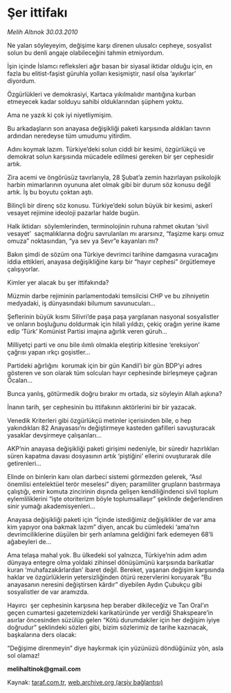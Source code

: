 # Şer ittifakı

*Melih Altınok 30.03.2010*

<div class="yazi"><p>Ne yalan söyleyeyim, değişime karşı direnen ulusalcı cepheye, sosyalist solun bu denli angaje olabileceğini tahmin etmiyordum.</p>
<p>İşin içinde İslamcı refleksleri ağır basan bir siyasal iktidar olduğu için, en fazla bu elitist-faşist güruhla yolları kesişmiştir, nasıl olsa ‘ayıkırlar’ diyordum.</p>
<p>Özgürlükleri ve demokrasiyi, Kartaca yıkılmalıdır mantığına kurban etmeyecek kadar solduyu sahibi olduklarından şüphem yoktu. </p>
<p>Ama ne yazık ki çok iyi niyetliymişim.</p>
<p>Bu arkadaşların son anayasa değişikliği paketi karşısında aldıkları tavrın ardından neredeyse tüm umudumu yitirdim.</p>
<p>Adını koymak lazım. Türkiye’deki solun ciddi bir kesimi, özgürlükçü ve demokrat solun karşısında mücadele edilmesi gereken bir şer cephesidir artık.</p>
<p>Zira acemi ve öngörüsüz tavırlarıyla, 28 Şubat’a zemin hazırlayan psikolojik harbin mimarlarının oyununa alet olmak gibi bir durum söz konusu değil artık. İş bu boyutu çoktan aştı. </p>
<p>Bilinçli bir direnç söz konusu. Türkiye’deki solun büyük bir kesimi, askerî vesayet rejimine ideoloji pazarlar halde bugün.</p>
<p>Halk iktidarı  söylemlerinden, terminolojinin ruhuna rahmet okutan ‘sivil vesayet’  saçmalıklarına doğru savrulanları mı ararsınız, “faşizme karşı omuz omuza” noktasından, “ya sev ya Sevr”e kayanları mı?</p>
<p>Bakın şimdi de sözüm ona Türkiye devrimci tarihine damgasına vuracağını  iddia ettikleri, anayasa değişikliğine karşı bir “hayır cephesi” örgütlemeye çalışıyorlar.</p>
<p>Kimler yer alacak bu şer ittifakında? </p>
<p>Müzmin darbe rejiminin parlamentodaki temsilcisi CHP ve bu zihniyetin medyadaki, iş dünyasındaki bilumum savunucuları...</p>
<p>Şeflerinin büyük kısmı Silivri’de paşa paşa yargılanan nasyonal sosyalistler ve onların boşluğunu doldurmak için hilali yıldızı, çekiç orağın yerine ikame edip ‘Türk’ Komünist Partisi imajına ağırlık veren güruh...</p>
<p>Milliyetçi parti ve onu bile ılımlı olmakla eleştirip kitlesine ‘ereksiyon’  çağrısı yapan ırkçı goşistler...</p>
<p>Partideki ağırlığını  korumak için bir gün Kandil’i bir gün BDP’yi adres gösteren ve son olarak tüm solcuları hayır cephesinde birleşmeye çağıran Öcalan...</p>
<p>Bunca yanlış, götürmedik doğru bırakır mı ortada, siz söyleyin Allah aşkına?</p>
<p>İnanın tarih, şer cephesinin bu ittifakının aktörlerini bir bir yazacak. </p>
<p>Venedik Kriterleri gibi özgürlükçü metinler içerisinden bile, o hep yakındıkları 82 Anayasası’nı değiştirmeye kasteden gafilleri savuşturacak yasaklar devşirmeye çalışanları...</p>
<p>AKP’nin anayasa değişikliği paketi girişimi nedeniyle, bir süredir hazırlıkları süren kapatma davası dosyasının artık ‘piştiğini’ ellerini ovuşturarak dile getirenleri...</p>
<p>Elinde on binlerin kanı olan darbeci sistemi görmezden gelerek, “Asıl önemlisi entelektüel terör meselesi” diyen; paramiliter grupların bastırmaya çalıştığı, emir komuta zincirinin dışında gelişen kendiliğindenci sivil toplum eylemliliklerini “işte otoriterizm böyle toplumsallaşır” şeklinde değerlendiren sinir yumağı akademisyenleri...</p>
<p>Anayasa değişikliği paketi için “İçinde istediğimiz değişiklikler de var ama kim yapıyor ona bakmak lazım” diyen, ancak bu cümledeki ‘ama’nın devrimciliklerine düşülen bir şerh anlamına geldiğini fark edemeyen 68’li ağabeyleri de...</p>
<p>Ama telaşa mahal yok. Bu ülkedeki sol yalnızca, Türkiye’nin adım adım dünyaya entegre olma yoldaki zihinsel dönüşümünü karşısında barikatlar kuran ‘muhafazakârlardan’ ibaret değil. Bereket, yaşanan değişim karşısında haklar ve özgürlüklerin yetersizliğinden ötürü rezervlerini koruyarak “Bu anayasanın neresini değiştirsen kârdır” diyebilen Aydın Çubukçu gibi sosyalistler de var aramızda. </p>
<p>Hayırcı  şer cephesinin karşısına hep beraber dikileceğiz ve Tan Oral’ın geçen cumartesi gazetemizdeki karikatüründe yer verdiği Shakspeare’in asırlar öncesinden süzülüp gelen “Kötü durumdakiler için her değişim iyiye doğrudur” şeklindeki sözleri gibi, bizim sözlerimiz de tarihe kazınacak, başkalarına ders olacak:</p>
<p>“Değişime direnmeyin” diye haykırmak için yüzünüzü döndüğünüz yön, asla sol olamaz!</p>
<p><b>melihaltinok@gmail.com</b></p></div>

Kaynak: [taraf.com.tr](http://www.taraf.com.tr:80/makale/10681.htm), [web.archive.org (arşiv bağlantısı)](http://web.archive.org/web/20100404073616/http://www.taraf.com.tr:80/makale/10681.htm)
